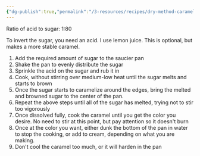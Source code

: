 ```yaml
---
{"dg-publish":true,"permalink":"/3-resources/recipes/dry-method-caramel/","tags":["🍽️_Nutrition","🌲_Evergreen","☢️_Atomic"],"updated":"2025-10-19T08:51:14.913-07:00"}
---
```


Ratio of acid to sugar: 1:80

To invert the sugar, you need an acid. I use lemon juice. This is optional, but makes a more stable caramel.

1. Add the required amount of sugar to the saucier pan
2. Shake the pan to evenly distribute the sugar
3. Sprinkle the acid on the sugar and rub it in
4. Cook, without stirring over medium-low heat until the sugar melts and starts to brown
5. Once the sugar starts to caramelize around the edges, bring the melted and browned sugar to the center of the pan.
6. Repeat the above steps until all of the sugar has melted, trying not to stir too vigorously
7. Once dissolved fully, cook the caramel until you get the color you desire. No need to stir at this point, but pay attention so it doesn't burn
8. Once at the color you want, either dunk the bottom of the pan in water to stop the cooking, or add to cream, depending on what you are making.
9. Don't cool the caramel too much, or it will harden in the pan